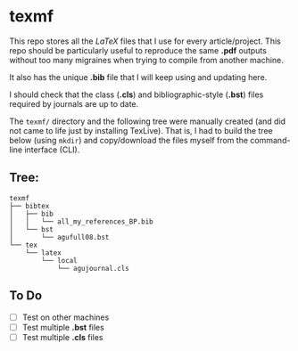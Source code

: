# texmf

This repo stores all the *LaTeX* files that I use for every article/project.
This repo should be particularly useful to reproduce the same **.pdf** outputs without too many migraines when trying to compile from another machine.

It also has the unique **.bib** file that I will keep using and updating here.

I should check that the class (**.cls**) and bibliographic-style (**.bst**) files required by journals are up to date.

The `texmf/` directory and the following tree were manually created (and did not came to life just by installing TexLive). That is, I had to build the tree below (using `mkdir`) and copy/download the files myself from the command-line interface (CLI).

## Tree:
```
texmf
├── bibtex
│   ├── bib
│   │   └── all_my_references_BP.bib
│   └── bst
│       └── agufull08.bst
└── tex
    └── latex
        └── local
            └── agujournal.cls
```

## To Do

- [ ] Test on other machines
- [ ] Test multiple **.bst** files
- [ ] Test multiple **.cls** files
